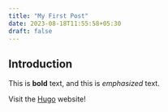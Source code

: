 ```yaml
---
title: "My First Post"
date: 2023-08-18T11:55:58+05:30
draft: false
---
```


## Introduction

This is **bold** text, and this is *emphasized* text.

Visit the [Hugo](https://gohugo.io) website!